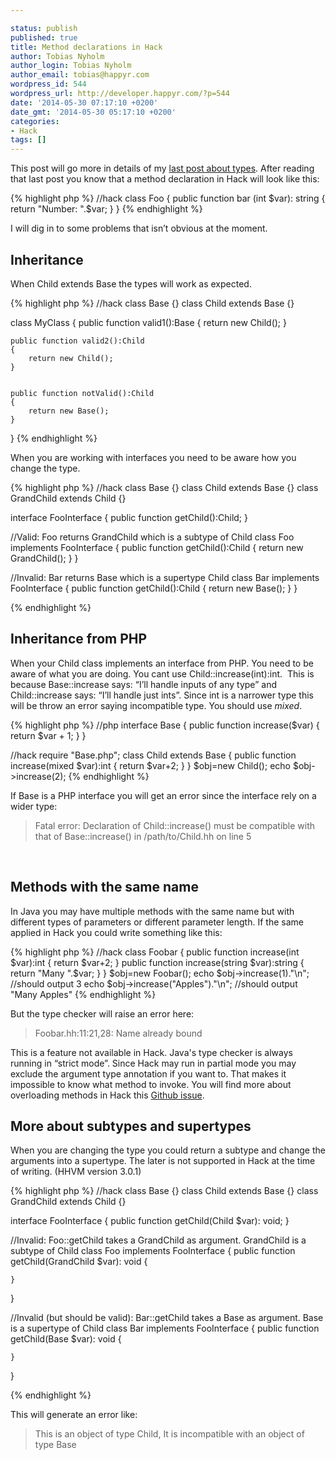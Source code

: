 ```yaml
---

status: publish
published: true
title: Method declarations in Hack
author: Tobias Nyholm
author_login: Tobias Nyholm
author_email: tobias@happyr.com
wordpress_id: 544
wordpress_url: http://developer.happyr.com/?p=544
date: '2014-05-30 07:17:10 +0200'
date_gmt: '2014-05-30 05:17:10 +0200'
categories:
- Hack
tags: []
---
```


This post will go more in details of my <a title="Hack types" href="http://developer.happyr.com/hack-types">last post about types</a>. After reading that last post you know that a method declaration in Hack will look like this:


{% highlight php %}
//hack
class Foo {
  public function bar (int $var): string {
    return &quot;Number: &quot;.$var;
  }
}
{% endhighlight %}


I will dig in to some problems that isn’t obvious at the moment.

<h2>Inheritance</h2>

When Child extends Base the types will work as expected.


{% highlight php %}
//hack
class Base {}
class Child extends Base {}


class MyClass {
    public function valid1():Base
    {
        return new Child();
    }


    public function valid2():Child
    {
        return new Child();
    }


    public function notValid():Child
    {
        return new Base();
    }
}
{% endhighlight %}


When you are working with interfaces you need to be aware how you change the type.


{% highlight php %}
//hack
class Base {}
class Child extends Base {}
class GrandChild extends Child {}


interface FooInterface {
    public function getChild():Child;
}


//Valid: Foo returns GrandChild which is a subtype of Child
class Foo implements FooInterface {
    public function getChild():Child
    {
        return new GrandChild();
    }
}


//Invalid: Bar returns Base which is a supertype Child
class Bar implements FooInterface {
    public function getChild():Child
    {
        return new Base();
    }
}


{% endhighlight %}

<h2>Inheritance from PHP</h2>

When your Child class implements an interface from PHP. You need to be aware of what you are doing. You cant use Child::increase(int):int.  This is because Base::increase says: “I’ll handle inputs of any type” and Child::increase says: “I’ll handle just ints”. Since int is a narrower type this will be throw an error saying incompatible type. You should use <em>mixed</em>.


{% highlight php %}
//php
interface Base
{
    public function increase($var) {
        return $var + 1;
    }
}


//hack
require &quot;Base.php&quot;;
class Child extends Base {
     public function increase(mixed $var):int {
        return $var+2;
     }
}
$obj=new Child();
echo $obj-&gt;increase(2);
{% endhighlight %}


If Base is a PHP interface you will get an error since the interface rely on a wider type:

<blockquote>
Fatal error: Declaration of Child::increase() must be compatible with that of Base::increase() in /path/to/Child.hh on line 5
</blockquote>

<strong> </strong>

<h2>Methods with the same name</h2>

In Java you may have multiple methods with the same name but with different types of parameters or different parameter length. If the same applied in Hack you could write something like this:


{% highlight php %}
//hack
class Foobar {
     public function increase(int $var):int {
         return $var+2;
     }
     public function increase(string $var):string {
         return &quot;Many &quot;.$var;
     }
}
$obj=new Foobar();
echo $obj-&gt;increase(1).&quot;\n&quot;; //should output 3
echo $obj-&gt;increase(&quot;Apples&quot;).&quot;\n&quot;; //should output &quot;Many Apples&quot;
{% endhighlight %}


But the type checker will raise an error here:

<blockquote>
Foobar.hh:11:21,28: Name already bound
</blockquote>

This is a feature not available in Hack. Java's type checker is always running in “strict mode”. Since Hack may run in partial mode you may exclude the argument type annotation if you want to. That makes it impossible to know what method to invoke. You will find more about overloading methods in Hack this <a href="https://github.com/facebook/hhvm/issues/2532">Github issue</a>.

<h2>More about subtypes and supertypes</h2>

When you are changing the type you could return a subtype and change the arguments into a supertype. The later is not supported in Hack at the time of writing. (HHVM version 3.0.1)


{% highlight php %}
//hack
class Base {}
class Child extends Base {}
class GrandChild extends Child {}


interface FooInterface {
    public function getChild(Child $var): void;
}


//Invalid: Foo::getChild takes a GrandChild as argument. GrandChild is a subtype of Child
class Foo implements FooInterface {
    public function getChild(GrandChild $var): void
    {


    }
}


//Invalid (but should be valid): Bar::getChild takes a Base as argument. Base is a supertype of Child
class Bar implements FooInterface {
    public function getChild(Base $var): void
    {


    }
}


{% endhighlight %}


This will generate an error like:

<blockquote>
This is an object of type Child, It is incompatible with an object of type Base
</blockquote>
